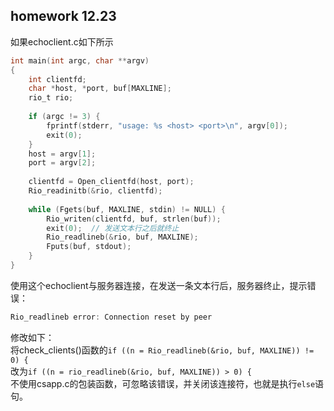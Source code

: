 ## homework 12.23

如果echoclient.c如下所示   
``` C
int main(int argc, char **argv)
{
	int clientfd;
	char *host, *port, buf[MAXLINE];
	rio_t rio;
	
	if (argc != 3) {
		fprintf(stderr, "usage: %s <host> <port>\n", argv[0]);
		exit(0);
	}
	host = argv[1];
	port = argv[2];
	
	clientfd = Open_clientfd(host, port);
	Rio_readinitb(&rio, clientfd);
	
	while (Fgets(buf, MAXLINE, stdin) != NULL) {
		Rio_writen(clientfd, buf, strlen(buf));
		exit(0);  // 发送文本行之后就终止
		Rio_readlineb(&rio, buf, MAXLINE);
		Fputs(buf, stdout);
	}
}
```
使用这个echoclient与服务器连接，在发送一条文本行后，服务器终止，提示错误：
``` C
Rio_readlineb error: Connection reset by peer
```

修改如下：  
将check_clients()函数的```if ((n = Rio_readlineb(&rio, buf, MAXLINE)) != 0) {```  
改为```if ((n = rio_readlineb(&rio, buf, MAXLINE)) > 0) {```  
不使用csapp.c的包装函数，可忽略该错误，并关闭该连接符，也就是执行```else```语句。  